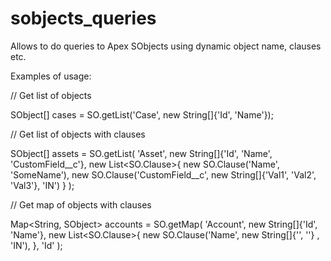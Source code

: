 # sobjects_queries
Allows to do queries to Apex SObjects using dynamic object name, clauses etc.

Examples of usage:

// Get list of objects

SObject[] cases = SO.getList('Case', new String[]{'Id', 'Name'});

// Get list of objects with clauses

SObject[] assets = SO.getList(
    'Asset', new String[]{'Id', 'Name', 'CustomField__c'},
    new List<SO.Clause>{
        new SO.Clause('Name', 'SomeName'),
        new SO.Clause('CustomField__c', new String[]{'Val1', 'Val2', 'Val3'}, 'IN')
    }
);
        
// Get map of objects with clauses

Map<String, SObject> accounts = SO.getMap(
    'Account', new String[]{'Id', 'Name'},
    new List<SO.Clause>{
        new SO.Clause('Name', new String[]{'', ''} , 'IN'),
    },
    'Id'
);
